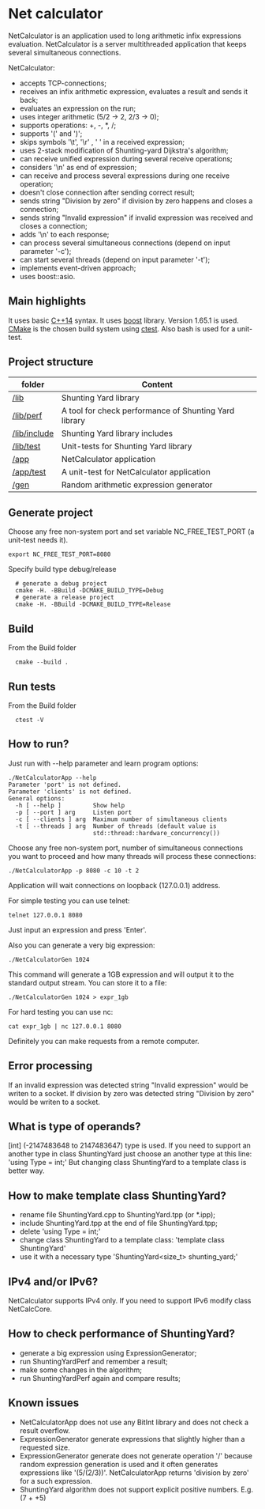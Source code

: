 # Net calculator
NetCalculator is an application used to long arithmetic infix expressions evaluation.
NetCalculator is a server multithreaded application that keeps several simultaneous connections.

NetCalculator:
 - accepts TCP-connections;
 - receives an infix arithmetic expression, evaluates a result and sends it back;
 - evaluates an expression on the run;
 - uses integer arithmetic (5/2 -> 2, 2/3 -> 0);
 - supports operations: +, -, *, /;
 - supports '(' and ')';
 - skips symbols '\t', '\r' , ' ' in a received expression;
 - uses 2-stack modification of Shunting-yard Dijkstra's algorithm;
 - can receive unified expression during several receive operations;
 - considers '\n' as end of expression;
 - can receive and process several expressions during one receive operation;
 - doesn't close connection after sending correct result;
 - sends string "Division by zero" if division by zero happens and closes a connection;
 - sends string "Invalid expression" if invalid expression was received and closes a connection;
 - adds '\n' to each response; 
 - can process several simultaneous connections (depend on input parameter '-c');
 - can start several threads (depend on input parameter '-t');
 - implements event-driven approach;
 - uses boost::asio.

## Main highlights
It uses basic [C++14](https://isocpp.org/wiki/faq/cpp14-language) syntax.
It uses [boost](https://www.boost.org/) library. Version 1.65.1 is used.
[CMake](https://cmake.org/) is the chosen build system using [ctest](https://cmake.org/Wiki/CMake/Testing_With_CTest).
Also bash is used for a unit-test.

##  Project structure
| folder       | Content              |
| ------------ | -------------------- |
| [/lib](/lib) | Shunting Yard library |
| [/lib/perf](/lib/perf) | A tool for check performance of Shunting Yard library |
| [/lib/include](/lib/include) | Shunting Yard library includes |
| [/lib/test](/lib/test) | Unit-tests for Shunting Yard library |
| [/app](/app) | NetCalculator application |
| [/app/test](/app/test) | A unit-test for NetCalculator application |
| [/gen](/gen) | Random arithmetic expression generator |

## Generate project
Choose any free non-system port and set variable NC_FREE_TEST_PORT (a unit-test needs it).
```shell
export NC_FREE_TEST_PORT=8080
```

Specify build type debug/release
```shell
  # generate a debug project
  cmake -H. -BBuild -DCMAKE_BUILD_TYPE=Debug
  # generate a release project
  cmake -H. -BBuild -DCMAKE_BUILD_TYPE=Release
```

## Build
From the Build folder

```shell
  cmake --build .
```

## Run tests
From the Build folder

```shell
  ctest -V
```

## How to run?

Just run with --help parameter and learn program options:
```shell
./NetCalculatorApp --help
Parameter 'port' is not defined.
Parameter 'clients' is not defined.
General options:
  -h [ --help ]         Show help
  -p [ --port ] arg     Listen port
  -c [ --clients ] arg  Maximum number of simultaneous clients
  -t [ --threads ] arg  Number of threads (default value is
                        std::thread::hardware_concurrency())
```

Choose any free non-system port, number of simultaneous connections you want to proceed and how many threads will process these connections:
```shell
./NetCalculatorApp -p 8080 -c 10 -t 2
```
Application will wait connections on loopback (127.0.0.1) address.

For simple testing you can use telnet:
```shell
telnet 127.0.0.1 8080
```
Just input an expression and press 'Enter'.

Also you can generate a very big expression:
```shell
./NetCalculatorGen 1024
```
This command will generate a 1GB expression and will output it to the standard output stream.
You can store it to a file:
```shell
./NetCalculatorGen 1024 > expr_1gb
```

For hard testing you can use nc:
```shell
cat expr_1gb | nc 127.0.0.1 8080
```
Definitely you can make requests from a remote computer.

## Error processing

If an invalid expression was detected string "Invalid expression" would be writen to a socket.
If division by zero was detected string "Division by zero" would be writen to a socket.

## What is type of operands?

[int] (-2147483648 to 2147483647) type is used.
If you need to support an another type in class ShuntingYard just choose an another type at this line:
'using Type = int;'
But changing class ShuntingYard to a template class is better way.

## How to make template class ShuntingYard?

- rename file ShuntingYard.cpp to ShuntingYard.tpp (or *.ipp);
- include ShuntingYard.tpp at the end of file ShuntingYard.tpp;
- delete 'using Type = int;'
- change class ShuntingYard to a template class: 'template <class Type> class ShuntingYard'
- use it with a necessary type 'ShuntingYard<size_t> shunting_yard;'

## IPv4 and/or IPv6?

NetCalculator supports IPv4 only.
If you need to support IPv6 modify class NetCalcCore.

## How to check performance of ShuntingYard?

- generate a big expression using ExpressionGenerator;
- run ShuntingYardPerf and remember a result;
- make some changes in the algorithm;
- run ShuntingYardPerf again and compare results;

## Known issues

- NetCalculatorApp does not use any BitInt library and does not check a result overflow.
- ExpressionGenerator generate expressions that slightly higher than a requested size.
- ExpressionGenerator generate does not generate operation '/' because random expression generation is used and it often generates expressions like '(5/(2/3))'. NetCalculatorApp returns 'division by zero' for a such expression.
- ShuntingYard algorithm does not support explicit positive numbers. E.g. (7 + +5)
